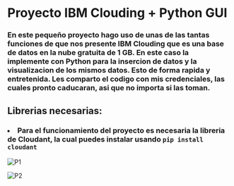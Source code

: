 # Proyecto IBM Clouding + Python GUI

### En este pequeño proyecto hago uso de unas de las tantas funciones de que nos presente IBM Clouding que es una base de datos en la nube gratuita de 1 GB. En este caso la implemente con Python para la insercion de datos y la visualizacion de los mismos datos. Esto de forma rapida y entretenida. Les comparto el codigo con mis credenciales, las cuales pronto caducaran, asi que no importa si las toman. 

## Librerias necesarias:

### <li>Para el funcionamiento del proyecto es necesaria la libreria de <b>Cloudant</b>, la cual puedes instalar usando <code>pip install cloudant</code></li>

![P1](https://github.com/Ivan-Herrera-Garcia/Things-with-Python/assets/71898783/0c16384f-15a3-4f6e-82e1-2307ce29ac46)

![P2](https://github.com/Ivan-Herrera-Garcia/Things-with-Python/assets/71898783/3bbf4e45-e7dc-455c-8d8c-918bc9cf6c87)
